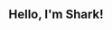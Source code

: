 ## Hello, I'm Shark!

<!--

**Little bit of info:**

At this time I am a solo developer looking to develop and/or publish games. 
I'm a Fallout 4, Skyrim and Blade & Sorcery Mod Author!
I'm trying to get into Unity Game Development.
I write apps on an occassion.
I'm a coder/programmer/whatever using C#, Papyrus, json & possibly more
I'm a 3D "artist" and modeller (I use Blender and Substance Painter)

If you have any questions please do let me know and do [join the Discord](https://discord.gg/rqtzxrQACk) if you're interested in my work!
-->
